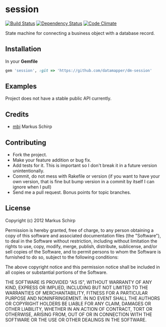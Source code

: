 session
========

[![Build Status](https://secure.travis-ci.org/datamapper/dm-session.png?branch=master)](http://travis-ci.org/datamapper/dm-session)
[![Dependency Status](https://gemnasium.com/datamapper/dm-session.png)](https://gemnasium.com/datamapper/dm-session)
[![Code Climate](https://codeclimate.com/badge.png)](https://codeclimate.com/github/datamapper/dm-session)

State machine for connecting a business object with a database record.

Installation
------------

In your **Gemfile**

``` ruby
gem 'session', :git => 'https://github.com/datamapper/dm-session'
```

Examples
--------

Project does not have a stable public API currently.

Credits
-------

* [mbj](https://github.com/mbj) Markus Schirp

Contributing
-------------

* Fork the project.
* Make your feature addition or bug fix.
* Add tests for it. This is important so I don't break it in a
  future version unintentionally.
* Commit, do not mess with Rakefile or version
  (if you want to have your own version, that is fine but bump version in a commit by itself I can ignore when I pull)
* Send me a pull request. Bonus points for topic branches.

License
-------

Copyright (c) 2012 Markus Schirp

Permission is hereby granted, free of charge, to any person obtaining
a copy of this software and associated documentation files (the
"Software"), to deal in the Software without restriction, including
without limitation the rights to use, copy, modify, merge, publish,
distribute, sublicense, and/or sell copies of the Software, and to
permit persons to whom the Software is furnished to do so, subject to
the following conditions:

The above copyright notice and this permission notice shall be
included in all copies or substantial portions of the Software.

THE SOFTWARE IS PROVIDED "AS IS", WITHOUT WARRANTY OF ANY KIND,
EXPRESS OR IMPLIED, INCLUDING BUT NOT LIMITED TO THE WARRANTIES OF
MERCHANTABILITY, FITNESS FOR A PARTICULAR PURPOSE AND
NONINFRINGEMENT. IN NO EVENT SHALL THE AUTHORS OR COPYRIGHT HOLDERS BE
LIABLE FOR ANY CLAIM, DAMAGES OR OTHER LIABILITY, WHETHER IN AN ACTION
OF CONTRACT, TORT OR OTHERWISE, ARISING FROM, OUT OF OR IN CONNECTION
WITH THE SOFTWARE OR THE USE OR OTHER DEALINGS IN THE SOFTWARE.
